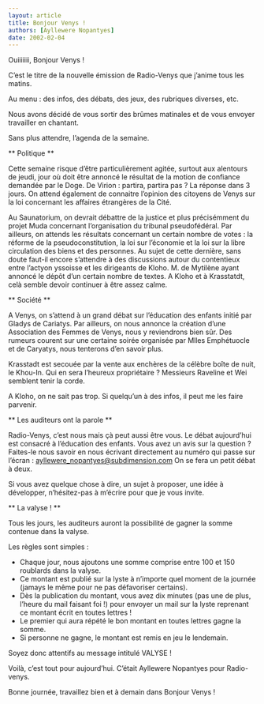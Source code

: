 ```yaml
---
layout: article
title: Bonjour Venys !
authors: [Ayllewere Nopantyes]
date: 2002-02-04
---
```


Ouiiiiiii, Bonjour Venys !

C’est le titre de la nouvelle émission de Radio-Venys que j’anime tous les matins.

Au menu : des infos, des débats, des jeux, des rubriques diverses, etc.

Nous avons décidé de vous sortir des brûmes matinales et de vous envoyer travailler en chantant.

Sans plus attendre, l’agenda de la semaine.

** Politique **

Cette semaine risque d’être particulièrement agitée, surtout aux alentours de jeudi, jour où doit être annoncé le résultat de la motion de confiance demandée par le Doge. De Virion : partira, partira pas ? La réponse dans 3 jours. On attend également de connaitre l’opinion des citoyens de Venys sur la loi concernant les affaires étrangères de la Cité.

Au Saunatorium, on devrait débattre de la justice et plus précisémment du projet Muda concernant l’organisation du tribunal pseudofédéral. Par ailleurs, on attends les résultats concernant un certain nombre de votes : la réforme de la pseudoconstitution, la loi sur l’économie et la loi sur la libre circulation des biens et des personnes. Au sujet de cette dernière, sans doute faut-il encore s’attendre à des discussions autour du contentieux entre l’actyon yssoisse et les dirigeants de Kloho. M. de Mytilène ayant annoncé le dépôt d’un certain nombre de textes. A Kloho et à Krasstatdt, celà semble devoir continuer à être assez calme.

** Société **

A Venys, on s’attend à un grand débat sur l’éducation des enfants initié par Gladys de Cariatys. Par ailleurs, on nous annonce la création d’une Association des Femmes de Venys, nous y reviendrons bien sûr. Des rumeurs courent sur une certaine soirée organisée par Mlles Emphétuocle et de Caryatys, nous tenterons d’en savoir plus.

Krasstadt est secouée par la vente aux enchères de la célèbre boîte de nuit, le Khou-In. Qui en sera l’heureux propriétaire ? Messieurs Raveline et Wei semblent tenir la corde.

A Kloho, on ne sait pas trop. Si quelqu’un à des infos, il peut me les faire parvenir.

** Les auditeurs ont la parole **

Radio-Venys, c’est nous mais çà peut aussi être vous. Le débat aujourd’hui est consacré à l’éducation des enfants. Vous avez un avis sur la question ? Faites-le nous savoir en nous écrivant directement au numéro qui passe sur l’écran : ayllewere_nopantyes@subdimension.com On se fera un petit débat à deux.

Si vous avez quelque chose à dire, un sujet à proposer, une idée à développer, n’hésitez-pas à m’écrire pour que je vous invite.

** La valyse ! **

Tous les jours, les auditeurs auront la possibilité de gagner la somme contenue dans la valyse.

Les règles sont simples :
-  Chaque jour, nous ajoutons une somme comprise entre 100 et 150 roublards dans la valyse.
-  Ce montant est publié sur la lyste à n’importe quel moment de la journée (jamays le même pour ne pas défavoriser certains).
-  Dès la publication du montant, vous avez dix minutes (pas une de plus, l’heure du mail faisant foi !) pour envoyer un mail sur la lyste reprenant ce montant écrit en toutes lettres !
-  Le premier qui aura répété le bon montant en toutes lettres gagne la somme.
-  Si personne ne gagne, le montant est remis en jeu le lendemain.

Soyez donc attentifs au message intitulé VALYSE !

Voilà, c’est tout pour aujourd’hui. C’était Ayllewere Nopantyes pour Radio-venys.

Bonne journée, travaillez bien et à demain dans Bonjour Venys !